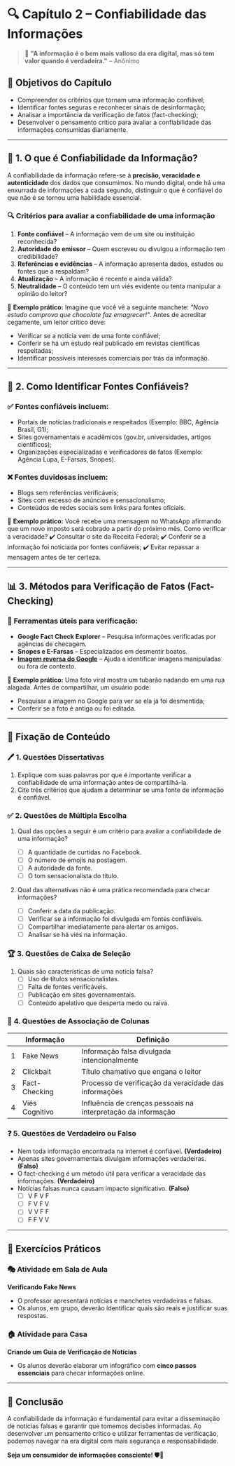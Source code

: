 # 🔍 **Capítulo 2 – Confiabilidade das Informações**

> 🧠 **"A informação é o bem mais valioso da era digital, mas só tem valor quando é verdadeira."** – Anônimo

## 🎯 **Objetivos do Capítulo**

- Compreender os critérios que tornam uma informação confiável;
- Identificar fontes seguras e reconhecer sinais de desinformação;
- Analisar a importância da verificação de fatos (fact-checking);
- Desenvolver o pensamento crítico para avaliar a confiabilidade das informações consumidas diariamente.

------

## 📌 **1. O que é Confiabilidade da Informação?**

A confiabilidade da informação refere-se à **precisão, veracidade e autenticidade** dos dados que consumimos. No mundo digital, onde há uma enxurrada de informações a cada segundo, distinguir o que é confiável do que não é se tornou uma habilidade essencial.

### 🔍 **Critérios para avaliar a confiabilidade de uma informação**

1. **Fonte confiável** – A informação vem de um site ou instituição reconhecida?
2. **Autoridade do emissor** – Quem escreveu ou divulgou a informação tem credibilidade?
3. **Referências e evidências** – A informação apresenta dados, estudos ou fontes que a respaldam?
4. **Atualização** – A informação é recente e ainda válida?
5. **Neutralidade** – O conteúdo tem um viés evidente ou tenta manipular a opinião do leitor?

📌 **Exemplo prático:** Imagine que você vê a seguinte manchete: *"Novo estudo comprova que chocolate faz emagrecer!"*. Antes de acreditar cegamente, um leitor crítico deve:

- Verificar se a notícia vem de uma fonte confiável;
- Conferir se há um estudo real publicado em revistas científicas respeitadas;
- Identificar possíveis interesses comerciais por trás da informação.

------

## 📰 **2. Como Identificar Fontes Confiáveis?**

### ✅ **Fontes confiáveis incluem:**

- Portais de notícias tradicionais e respeitados (Exemplo: BBC, Agência Brasil, G1);
- Sites governamentais e acadêmicos (gov.br, universidades, artigos científicos);
- Organizações especializadas e verificadores de fatos (Exemplo: Agência Lupa, E-Farsas, Snopes).

### ❌ **Fontes duvidosas incluem:**

- Blogs sem referências verificáveis;
- Sites com excesso de anúncios e sensacionalismo;
- Conteúdos de redes sociais sem links para fontes oficiais.

📌 **Exemplo prático:** Você recebe uma mensagem no WhatsApp afirmando que um novo imposto será cobrado a partir do próximo mês. Como verificar a veracidade? ✔️ Consultar o site da Receita Federal; ✔️ Conferir se a informação foi noticiada por fontes confiáveis; ✔️ Evitar repassar a mensagem antes de ter certeza.

------

## 📊 **3. Métodos para Verificação de Fatos (Fact-Checking)**

### 🔎 **Ferramentas úteis para verificação:**

- **Google Fact Check Explorer** – Pesquisa informações verificadas por agências de checagem.
- **Snopes e E-Farsas** – Especializados em desmentir boatos.
- [**Imagem reversa do Google**](https://newsinitiative.withgoogle.com/pt-br/resources/trainings/fundamentals/reverse-image-search-verifying-photos/) – Ajuda a identificar imagens manipuladas ou fora de contexto.

📌 **Exemplo prático:** Uma foto viral mostra um tubarão nadando em uma rua alagada. Antes de compartilhar, um usuário pode:

- Pesquisar a imagem no Google para ver se ela já foi desmentida;
- Conferir se a foto é antiga ou foi editada.

------

## 📝 **Fixação de Conteúdo**

### 🖊️ **1. Questões Dissertativas**

1. Explique com suas palavras por que é importante verificar a confiabilidade de uma informação antes de compartilhá-la.
2. Cite três critérios que ajudam a determinar se uma fonte de informação é confiável.

### ✅ **2. Questões de Múltipla Escolha**

1. Qual das opções a seguir é um critério para avaliar a confiabilidade de uma informação?

   - [ ] A quantidade de curtidas no Facebook.
   - [ ] O número de emojis na postagem.
   - [ ] A autoridade da fonte.
   - [ ] O tom sensacionalista do título.

2. Qual das alternativas  não  é uma prática recomendada para checar informações?

   - [ ] Conferir a data da publicação.
   - [ ] Verificar se a informação foi divulgada em fontes confiáveis.
   - [ ] Compartilhar imediatamente para alertar os amigos.
   - [ ] Analisar se há viés na informação.

### 🏆 **3. Questões de Caixa de Seleção**

1. Quais são características de uma notícia falsa?
   - [ ] Uso de títulos sensacionalistas.
   - [ ] Falta de fontes verificáveis.
   - [ ] Publicação em sites governamentais.
   - [ ] Conteúdo apelativo que desperta medo ou raiva.

### 🔄 **4. Questões de Associação de Colunas**

|      | Informação     |      | Definição                                                    |
| ---- | -------------- | ---- | ------------------------------------------------------------ |
| 1    | Fake News      |      | Informação falsa divulgada intencionalmente                  |
| 2    | Clickbait      |      | Título chamativo que engana o leitor                         |
| 3    | Fact-Checking  |      | Processo de verificação da veracidade das informações        |
| 4    | Viés Cognitivo |      | Influência de crenças pessoais na interpretação da informação |

### ❓ **5. Questões de Verdadeiro ou Falso**

- Nem toda informação encontrada na internet é confiável. **(Verdadeiro)**
- Apenas sites governamentais divulgam informações verdadeiras. **(Falso)**
- O fact-checking é um método útil para verificar a veracidade das informações. **(Verdadeiro)**
- Notícias falsas nunca causam impacto significativo. **(Falso)**
  - [ ] V F V F
  - [ ] F V F V
  - [ ] V V F F
  - [ ] F F V V

------

## 🏫 **Exercícios Práticos**

### 🎭 **Atividade em Sala de Aula**

**Verificando Fake News**

- O professor apresentará notícias e manchetes verdadeiras e falsas.
- Os alunos, em grupo, deverão identificar quais são reais e justificar suas respostas.

### 🏠 **Atividade para Casa**

**Criando um Guia de Verificação de Notícias**

- Os alunos deverão elaborar um infográfico com **cinco passos essenciais** para checar informações online.

------

## 🎯 **Conclusão**

A confiabilidade da informação é fundamental para evitar a disseminação de notícias falsas e garantir que tomemos decisões informadas. Ao desenvolver um pensamento crítico e utilizar ferramentas de verificação, podemos navegar na era digital com mais segurança e responsabilidade.

**Seja um consumidor de informações consciente! 🛡️📖**
